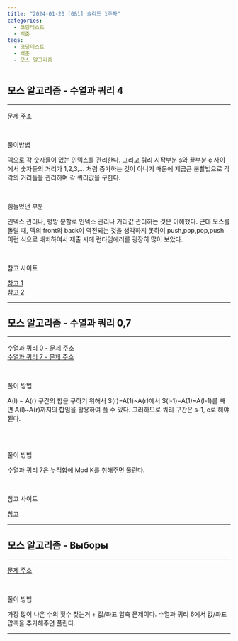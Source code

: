 ```yaml
---
title: "2024-01-20 [0&1] 솔리드 1주차"
categories:
  - 코딩테스트
  - 백준
tags:
  - 코딩테스트
  - 백준
  - 모스 알고리즘
---
```

<h2>모스 알고리즘 - 수열과 쿼리 4</h2>

---
<a href="https://www.acmicpc.net/problem/13546">문제 주소<a>  

<script src="https://gist.github.com/yongari1004/e2f5f7a9fe8beba5c6bafb5569ae48b1.js"></script>
<br>
<p>풀이방법</p>
<p>덱으로 각 숫자들이 있는 인덱스를 관리한다. 그리고 쿼리 시작부분 s와 끝부분 e 사이에서 숫자들의 거리가 1,2,3,... 처럼 증가하는 것이 아니기 때문에 제곱근 분할법으로 각각의 거리들을 관리하며 각 쿼리값을 구한다.</p>
<br>
<p>힘들었던 부분</p>
<p>인덱스 관리나, 평방 분할로 인덱스 관리나 거리값 관리하는 것은 이해했다. 근데 모스를 돌릴 때, 덱의 front와 back이 역전되는 것을 생각하지 못하여 push,pop,pop,push 이런 식으로 배치하여서 제출 시에 런타임에러를 굉장히 많이 보았다.</p>
<br>
<p>참고 사이트</p>
<a href="https://justicehui.github.io/ps/2019/10/04/BOJ13546/">참고 1<a>
<br>
<a href="https://bloodstrawberry.tistory.com/1122">참고 2<a>

---
<h2>모스 알고리즘 - 수열과 쿼리 0,7</h2>

---
<a href="https://www.acmicpc.net/problem/13545">수열과 쿼리 0 - 문제 주소<a>
<br>
<a href="https://www.acmicpc.net/problem/13550">수열과 쿼리 7 - 문제 주소<a>

<script src="https://gist.github.com/harimyong/a94273a4194fa2678e9b125007d9f9e7.js"></script>
<br>
<p>풀이 방법</p>
<p>A(l) ~ A(r) 구간의 합을 구하기 위해서 S(r)=A(1)~A(r)에서 S(l-1)=A(1)~A(l-1)를 빼면 A(l)~A(r)까지의 합임을 활용하여 풀 수 있다. 그러하므로 쿼리 구간은 s-1, e로 해야된다.</p>
<br>
<script src="https://gist.github.com/harimyong/5c04823cf3b4ce1d3779dba51a9364db.js"></script>
<br>
<p>풀이 방법</p>
<p>수열과 쿼리 7은 누적합에 Mod K를 취해주면 풀린다.</p>

<br>
<p>참고 사이트</p>
<a href="https://moon323.tistory.com/47">참고<a>

---
<h2>모스 알고리즘 - Выборы</h2>

---
<a href="https://www.acmicpc.net/problem/29447">문제 주소<a>

<script src="https://gist.github.com/harimyong/dbb8dc6f9a5f64045097e9f708cfa831.js"></script>
<br>
<p>풀이 방법</p>
<p>가장 많이 나온 수의 횟수 찾는거 + 값/좌표 압축 문제이다. 수열과 쿼리 6에서 값/좌표 압축을 추가해주면 풀린다.</p>

---


